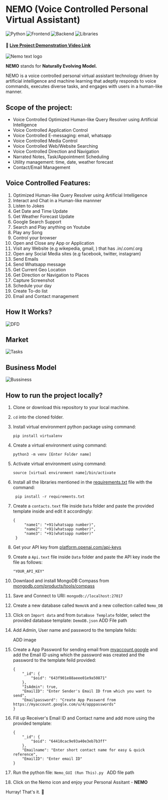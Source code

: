 # NEMO (Voice Controlled Personal Virtual Assistant)

![Python](https://img.shields.io/badge/Python-3.10-blue) ![Frontend](https://img.shields.io/badge/Frontend-Tkinter-fcba03) ![Backend](https://img.shields.io/badge/Backend-MongoDB-darkgreen) ![Libraries](https://img.shields.io/badge/Libraries-SpeechRecognition_|_GoogleTranslate_|_OpenAI_|_BeautifulSoup_|_PyAutoGUI_|_GeoPy_|_PyWhatKit_|_PyGame_|_PyAudio-red)

#### 🔗 [Live Project Demonstration Video Link](https://youtu.be/s6moWG6B47I?si=7vL11BywWyH08WSu)

![Nemo text logo](https://github.com/soumadeep-dey/NEMO-Personal-Virtual-Assistant/assets/111021618/867b6dec-2e6a-44e4-b564-961c3df39775)

**NEMO** stands for **Naturally Evolving Model.**

NEMO is a voice controlled personal virtual assistant technology driven by artificial intelligence and machine learning that adeptly responds to voice commands, executes diverse tasks, and engages with users in a human-like manner.

## Scope of the project:

* Voice Controlled Optimized Human-like Query Resolver using Artificial Intelligence
* Voice Controlled Application Control
* Voice Controlled E-messaging: email, whatsapp
* Voice Controlled Media Control
* Voice Controlled Web/Website Searching
* Voice Controlled Direction and Navigation
* Narrated Notes, Task/Appointment Scheduling
* Utility management: time, date, weather forecast
* Contact/Email Management

## Voice Controlled Features:

1. Optimized Human-like Query Resolver using Artificial Intelligence
2. Interact and Chat in a Human-like mannner
3. Listen to Jokes
4. Get Date and Time Update
5. Get Weather Forecast Update
6. Google Search Support
7. Search and Play anything on Youtube
8. Play any Song
9. Control your browser
10. Open and Close any App or Application
11. Visit any Website (e.g wikepedia, gmail, ) that has .in/.com/.org
12. Open any Social Media sites (e.g facebook, twitter, instagram)
13. Send Emails
14. Send Whatsapp message
15. Get Current Geo Location
16. Get Direction or Navigation to Places
17. Capture Screenshot
18. Schedule your day
19. Create To-do list
20. Email and Contact management

## How It Works?

![DFD](https://github.com/soumadeep-dey/NEMO-Personal-Virtual-Assistant/assets/111021618/4af9e2c1-1caa-42c4-9a9f-f62c828bc5c6)

## Market

![Tasks](https://github.com/soumadeep-dey/NEMO-Personal-Virtual-Assistant/assets/111021618/c41e4442-3572-479b-b1e4-45f9af094508)

## Business Model

![Bussiness](https://github.com/soumadeep-dey/NEMO-Personal-Virtual-Assistant/assets/111021618/e0ca1f0c-456c-46f4-bd26-4644a5b18ac5)

## How to run the project locally?

1. Clone or download this repository to your local machine.
2. `cd` into the cloned folder.
3. Install virtual environment python package using command:

   ```
   pip install virtualenv
   ```
4. Create a virtual environment using command:

   ```
   python3 -m venv [Enter Folder name]
   ```
5. Activate virtual environment using command:

   ```
   source [virtual environment name]/bin/activate
   ```
6. Install all the libraries mentioned in the [requirements.txt](https://github.com/soumadeep-dey/Movie-Recommendation-System/blob/main/requirements.txt) file with the command:

   ```
    pip install -r requirements.txt
   ```
7. Create a `contacts.text` file inside `Data` folder and paste the provided template inside and edit it accordingly:

   ```
   {
        "name1": "+91(whatsapp number)",
        "name2": "+91(whatsapp number)",
        "name3": "+91(whatsapp number)"
    }
   ```
8. Get your API key from [platform.openai.com/api-keys](https://platform.openai.com/api-keys)
9. Create a `Api.text` file inside `Data` folder and paste the API key insde the file as follows:

   ```
   "YOUR_API_KEY"
   ```
10. Downlaod and install MongoDB Compass from [mongodb.com/products/tools/compass](https://www.mongodb.com/products/tools/compass)
11. Save and Connect to URI:  `mongodb://localhost:27017`
12. Create a new database called `NemoVA` and a new collection called `Nemo_DB`
13. Click on `Import data` and from `DataBase Template` folder, select the provided database template: `DemoDB.json` ADD File path
14. Add Admin, User name and password to the template feilds:

    ADD image
15. Create a App Password for sending email from [myaccount.google](https://myaccount.google.com/u/4/apppasswords) and add the Email ID using which the password was created and the password to the template feild provided:

    ```
    {
        "_id": {
            "$oid": "643f901e88aeee01e9a50871"
        },
        "IsAdmin": true,
        "EmailID": "Enter Sender's Email ID from which you want to send",
        "Emailpassword": "Create App Password from https://myaccount.google.com/u/4/apppasswords"
    }
    ```
16. Fill up Receiver's Email ID and Contact name and add more using the provided template:

    ```
    {
        "_id": {
            "$oid": "64410cac9e93a40e3eb7b3ff"
        },
        "Emailname": "Enter short contact name for easy & quick reference",
        "EmailID": "Enter email ID"
    }

    ```
17. Run the python file: `Nemo_GUI (Run This).py ` ADD file path
18. Click on the Nemo icon and enjoy your Personal Assitant - **NEMO**

Hurray! That's it. 🥳
